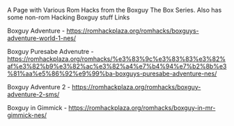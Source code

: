 A Page with Various Rom Hacks from the Boxguy The Box Series. Also has some non-rom Hacking Boxguy stuff
Links

Boxguy Adventure - https://romhackplaza.org/romhacks/boxguys-adventure-world-1-nes/

Boxguy Puresabe Advenutre - https://romhackplaza.org/romhacks/%e3%83%9c%e3%83%83%e3%82%af%e3%82%b9%e3%82%ac%e3%82%a4%e7%b4%94%e7%b2%8b%e3%81%aa%e5%86%92%e9%99%ba-boxguys-puresabe-adventure-nes/

Boxguy Adventure 2 - https://romhackplaza.org/romhacks/boxguy-adventure-2-sms/

Boxguy in Gimmick - https://romhackplaza.org/romhacks/boxguy-in-mr-gimmick-nes/
